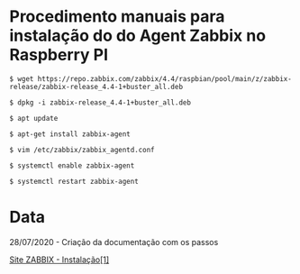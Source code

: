 # Procedimento manuais para instalação do do Agent Zabbix no Raspberry PI

```
$ wget https://repo.zabbix.com/zabbix/4.4/raspbian/pool/main/z/zabbix-release/zabbix-release_4.4-1+buster_all.deb

```


```
$ dpkg -i zabbix-release_4.4-1+buster_all.deb
```

```
$ apt update
```

```
$ apt-get install zabbix-agent
```

```
$ vim /etc/zabbix/zabbix_agentd.conf
```

```
$ systemctl enable zabbix-agent
```

```
$ systemctl restart zabbix-agent
```


# Data
28/07/2020 - Criação da documentação com os passos

[Site ZABBIX - Instalação[1]](https://www.zabbix.com/download?zabbix=5.0&os_distribution=raspbian&os_version=10_buster&db=mysql&ws=apache)